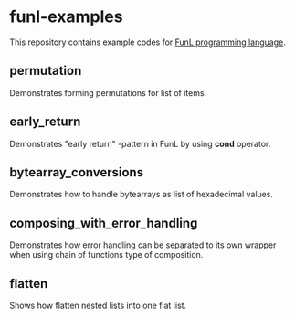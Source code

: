 # funl-examples
This repository contains example codes for [FunL programming language](https://github.com/anssihalmeaho/funl).

## permutation
Demonstrates forming permutations for list of items.

## early_return
Demonstrates "early return" -pattern in FunL by using **cond** operator.

## bytearray_conversions
Demonstrates how to handle bytearrays as list of hexadecimal values.

## composing_with_error_handling
Demonstrates how error handling can be separated to its own wrapper
when using chain of functions type of composition.

## flatten
Shows how flatten nested lists into one flat list.


